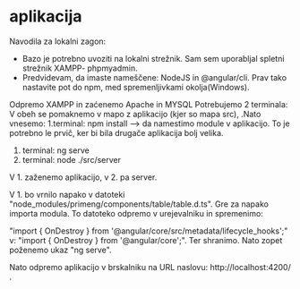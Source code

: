 # aplikacija



Navodila za lokalni zagon:
- Bazo je potrebno uvoziti na lokalni strežnik. Sam sem uporabljal spletni strežnik XAMPP- phpmyadmin.
- Predvidevam, da imaste nameščene: NodeJS in @angular/cli. Prav tako nastavite pot do npm, med spremenljivkami okolja(Windows).

Odpremo XAMPP in zaćenemo Apache in MYSQL
Potrebujemo 2 terminala:
V obeh se pomaknemo v mapo z aplikacijo (kjer so mapa src), .Nato vnesemo:
1.terminal: npm install --> da namestimo module v aplikacijo. To je potrebno le prvič, ker bi bila drugače aplikacija bolj velika.
1. terminal: ng serve
2. terminal: node ./src/server

V 1. zaženemo aplikacijo, v 2. pa server.

V 1. bo vrnilo napako v datoteki "node_modules/primeng/components/table/table.d.ts". Gre za napako importa modula. To datoteko odpremo v urejevalniku in spremenimo: 

"import { OnDestroy } from '@angular/core/src/metadata/lifecycle_hooks';" v: "import { OnDestroy } from '@angular/core';". Ter shranimo.
Nato zopet poženemo ukaz "ng serve".

Nato odpremo aplikacijo v brskalniku na URL naslovu: http://localhost:4200/ .
